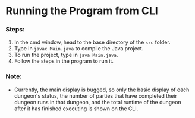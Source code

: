 # Running the Program from CLI
### Steps:
1. In the cmd window, head to the base directory of the `src` folder.
2. Type in `javac Main.java` to compile the Java project.
3. To run the project, type in `java Main.java`.
4. Follow the steps in the program to run it.

### Note:
- Currently, the main display is bugged, so only the basic display of each dungeon's status, the number of parties that have completed their dungeon runs in that dungeon, and the total runtime of the dungeon after it has finished executing is shown on the CLI.
